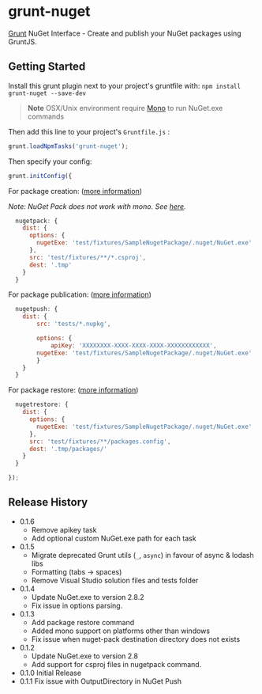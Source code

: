 # grunt-nuget

[Grunt][grunt] NuGet Interface - Create and publish your NuGet packages using GruntJS.

## Getting Started

Install this grunt plugin next to your project's gruntfile with: `npm install grunt-nuget --save-dev`

> **Note** OSX/Unix environment require [Mono][mono] to run NuGet.exe commands

Then add this line to your project's `Gruntfile.js` :

```javascript
grunt.loadNpmTasks('grunt-nuget');
```

Then specify your config:

```javascript
grunt.initConfig({
```

For package creation: ([more information][pack-options])

*Note: NuGet Pack does not work with mono. See [here](http://nuget.codeplex.com/workitem/2140).*

```javascript
  nugetpack: {
    dist: {
      options: {
        nugetExe: 'test/fixtures/SampleNugetPackage/.nuget/NuGet.exe'
      },
      src: 'test/fixtures/**/*.csproj',
      dest: '.tmp'
    }
  }
```

For package publication: ([more information][push-options])

```javascript
  nugetpush: {
  	dist: {
  		src: 'tests/*.nupkg',

  		options: {
  			apiKey: 'XXXXXXXX-XXXX-XXXX-XXXX-XXXXXXXXXXXX',
        nugetExe: 'test/fixtures/SampleNugetPackage/.nuget/NuGet.exe'
  		}
  	}
  }
```

For package restore: ([more information][restore-options])

```javascript
  nugetrestore: {
    dist: {
      options: {
        nugetExe: 'test/fixtures/SampleNugetPackage/.nuget/NuGet.exe'
      },
      src: 'test/fixtures/**/packages.config',
      dest: '.tmp/packages/'
    }
  }
```

```javascript
});
```

[grunt]: https://github.com/gruntjs/grunt
[mono]: http://www.go-mono.com/mono-downloads/download.html
[pack-options]: https://github.com/spatools/grunt-nuget/wiki/Pack-Options
[push-options]: https://github.com/spatools/grunt-nuget/wiki/Push-Options
[restore-options]: https://github.com/spatools/grunt-nuget/wiki/Restore-Options
[key-options]: https://github.com/spatools/grunt-nuget/wiki/Key-Options

## Release History

* 0.1.6
  * Remove apikey task
  * Add optional custom NuGet.exe path for each task
* 0.1.5
  * Migrate deprecated Grunt utils (`_`, `async`) in favour of async & lodash libs
  * Formatting (tabs -> spaces)
  * Remove Visual Studio solution files and tests folder
* 0.1.4
    * Update NuGet.exe to version 2.8.2
    * Fix issue in options parsing.
* 0.1.3
  * Add package restore command
  * Added mono support on platforms other than windows
  * Fix issue when nuget-pack destination directory does not exists
* 0.1.2
    * Update NuGet.exe to version 2.8
    * Add support for csproj files in nugetpack command.
* 0.1.0 Initial Release
* 0.1.1 Fix issue with OutputDirectory in NuGet Push